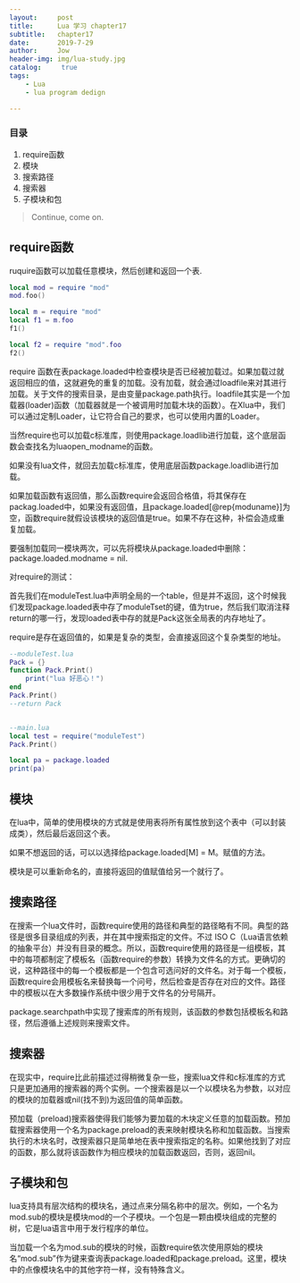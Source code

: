 ```yaml
---
layout:     post
title:      Lua 学习 chapter17
subtitle:   chapter17
date:       2019-7-29
author:     Jow
header-img: img/lua-study.jpg
catalog: 	 true 
tags:
    - Lua
    - lua program dedign

---
```


### 目录
1. require函数
2. 模块
3. 搜索路径
4. 搜索器
5. 子模块和包


> Continue, come on.

## require函数

ruquire函数可以加载任意模块，然后创建和返回一个表.

```lua
local mod = require "mod"
mod.foo()

local m = require "mod"
local f1 = m.foo
f1()

local f2 = require "mod".foo
f2()
```
require 函数在表package.loaded中检查模块是否已经被加载过。如果加载过就返回相应的值，这就避免的重复的加载。没有加载，就会通过loadfile来对其进行加载。关于文件的搜索目录，是由变量package.path执行。loadfile其实是一个加载器(loader)函数（加载器就是一个被调用时加载木块的函数）。在Xlua中，我们可以通过定制Loader，让它符合自己的要求，也可以使用内置的Loader。

当然require也可以加载c标准库，则使用package.loadlib进行加载，这个底层函数会查找名为luaopen_modname的函数。

如果没有lua文件，就回去加载c标准库，使用底层函数package.loadlib进行加载。

如果加载函数有返回值，那么函数require会返回合格值，将其保存在packag.loaded中，如果没有返回值，且package.loaded[@rep{moduname}]为空，函数require就假设该模块的返回值是true。如果不存在这种，补偿会造成重复加载。

要强制加载同一模块两次，可以先将模块从package.loaded中删除：package.loaded.modname = nil.

对require的测试：

首先我们在moduleTest.lua中声明全局的一个table，但是并不返回，这个时候我们发现package.loaded表中存了moduleTset的键，值为true，然后我们取消注释return的哪一行，发现loaded表中存的就是Pack这张全局表的内存地址了。

require是存在返回值的，如果是复杂的类型，会直接返回这个复杂类型的地址。

```lua
--moduleTest.lua
Pack = {}
function Pack.Print()
    print("lua 好恶心！")
end
Pack.Print()
--return Pack


--main.lua
local test = require("moduleTest")
Pack.Print()

local pa = package.loaded
print(pa)
```


## 模块

在lua中，简单的使用模块的方式就是使用表将所有属性放到这个表中（可以封装成类），然后最后返回这个表。

如果不想返回的话，可以以选择给package.loaded[M] = M。赋值的方法。

模块是可以重新命名的，直接将返回的值赋值给另一个就行了。

## 搜索路径

在搜索一个lua文件时，函数require使用的路径和典型的路径略有不同。典型的路径是很多目录组成的列表，并在其中搜索指定的文件。不过 ISO C（Lua语言依赖的抽象平台）并没有目录的概念。所以，函数require使用的路径是一组模板，其中的每项都制定了模板名（函数require的参数）转换为文件名的方式。更确切的说，这种路径中的每一个模板都是一个包含可选问好的文件名。对于每一个模板，函数require会用模板名来替换每一个问号，然后检查是否存在对应的文件。路径中的模板以在大多数操作系统中很少用于文件名的分号隔开。

package.searchpath中实现了搜索库的所有规则，该函数的参数包括模板名和路径，然后遵循上述规则来搜索文件。


## 搜索器

在现实中，require比此前描述过得稍微复杂一些，搜索lua文件和c标准库的方式只是更加通用的搜索器的两个实例。一个搜索器是以一个以模块名为参数，以对应的模块的加载器或nil(找不到)为返回值的简单函数。

预加载（preload)搜索器使得我们能够为要加载的木块定义任意的加载函数。预加载搜索器使用一个名为package.preload的表来映射模块名称和加载函数。当搜索执行的木块名时，改搜索器只是简单地在表中搜索指定的名称。如果他找到了对应的函数，那么就将该函数作为相应模块的加载函数返回，否则，返回nil。

## 子模块和包

lua支持具有层次结构的模块名，通过点来分隔名称中的层次。例如，一个名为mod.sub的模块是模块mod的一个子模块。一个包是一颗由模块组成的完整的树，它是lua语言中用于发行程序的单位。

当加载一个名为mod.sub的模块的时候，函数require依次使用原始的模块名“mod.sub”作为键来查询表package.loaded和package.preload。这里，模块中的点像模块名中的其他字符一样，没有特殊含义。


